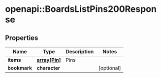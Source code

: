 # openapi::BoardsListPins200Response


## Properties
Name | Type | Description | Notes
------------ | ------------- | ------------- | -------------
**items** | [**array[Pin]**](Pin.md) | Pins | 
**bookmark** | **character** |  | [optional] 


